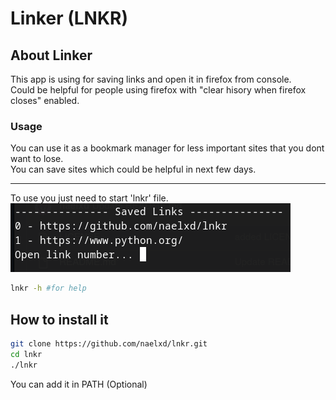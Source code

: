 # Linker (LNKR)
## About Linker
This app is using for saving links and open it in firefox from console. <br/>
Could be helpful for people using firefox with "clear hisory when firefox closes" enabled.
### Usage
You can use it as a bookmark manager for less important sites that you dont want to lose. <br/>
You can save sites which could be helpful in next few days.

---------------------------------------------------------
To use you just need to start 'lnkr' file. <br/>
![Screenshot](/photos/screen.png)

```bash
lnkr -h #for help
```

## How to install it
```bash
git clone https://github.com/naelxd/lnkr.git
cd lnkr
./lnkr
```
You can add it in PATH (Optional)
